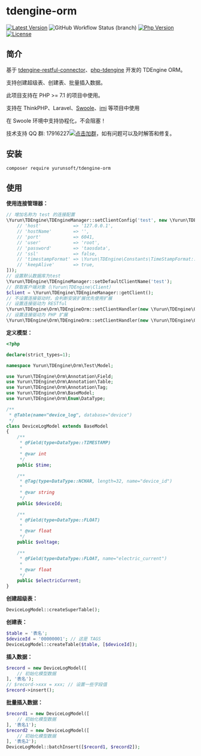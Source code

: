 # tdengine-orm

[![Latest Version](https://poser.pugx.org/yurunsoft/tdengine-orm/v/stable)](https://packagist.org/packages/yurunsoft/tdengine-orm)
![GitHub Workflow Status (branch)](https://img.shields.io/github/workflow/status/Yurunsoft/tdengine-orm/ci/dev)
[![Php Version](https://img.shields.io/badge/php-%3E=7.1-brightgreen.svg)](https://secure.php.net/)
[![License](https://img.shields.io/github/license/Yurunsoft/tdengine-orm.svg)](https://github.com/Yurunsoft/tdengine-orm/blob/master/LICENSE)

## 简介

基于 [tdengine-restful-connector](https://github.com/Yurunsoft/tdengine-restful-connector)、[php-tdengine](https://github.com/Yurunsoft/php-tdengine) 开发的 TDEngine ORM。

支持创建超级表、创建表、批量插入数据。

此项目支持在 PHP >= 7.1 的项目中使用。

支持在 ThinkPHP、Laravel、[Swoole](https://github.com/swoole/swoole-src)、[imi](https://github.com/imiphp/imi) 等项目中使用

在 Swoole 环境中支持协程化，不会阻塞！

技术支持 QQ 群: 17916227[![点击加群](https://pub.idqqimg.com/wpa/images/group.png "点击加群")](https://jq.qq.com/?_wv=1027&k=5wXf4Zq)，如有问题可以及时解答和修复。

## 安装

`composer require yurunsoft/tdengine-orm`

## 使用

**使用连接管理器：**

```php
// 增加名称为 test 的连接配置
\Yurun\TDEngine\TDEngineManager::setClientConfig('test', new \Yurun\TDEngine\ClientConfig([
    // 'host'            => '127.0.0.1',
    // 'hostName'        => '',
    // 'port'            => 6041,
    // 'user'            => 'root',
    // 'password'        => 'taosdata',
    // 'ssl'             => false,
    // 'timestampFormat' => \Yurun\TDEngine\Constants\TimeStampFormat::LOCAL_STRING,
    // 'keepAlive'       => true,
]));
// 设置默认数据库为test
\Yurun\TDEngine\TDEngineManager::setDefaultClientName('test');
// 获取客户端对象（\Yurun\TDEngine\Client）
$client = \Yurun\TDEngine\TDEngineManager::getClient();
// 不设置连接驱动时，会判断安装扩展优先使用扩展
// 设置连接驱动为 RESTful
\Yurun\TDEngine\Orm\TDEngineOrm::setClientHandler(new \Yurun\TDEngine\Orm\ClientHandler\Restful\Handler());
// 设置连接驱动为 PHP 扩展
\Yurun\TDEngine\Orm\TDEngineOrm::setClientHandler(new \Yurun\TDEngine\Orm\ClientHandler\Extension\Handler());
```

**定义模型：**

```php
<?php

declare(strict_types=1);

namespace Yurun\TDEngine\Orm\Test\Model;

use Yurun\TDEngine\Orm\Annotation\Field;
use Yurun\TDEngine\Orm\Annotation\Table;
use Yurun\TDEngine\Orm\Annotation\Tag;
use Yurun\TDEngine\Orm\BaseModel;
use Yurun\TDEngine\Orm\Enum\DataType;

/**
 * @Table(name="device_log", database="device")
 */
class DeviceLogModel extends BaseModel
{
    /**
     * @Field(type=DataType::TIMESTAMP)
     *
     * @var int
     */
    public $time;

    /**
     * @Tag(type=DataType::NCHAR, length=32, name="device_id")
     *
     * @var string
     */
    public $deviceId;

    /**
     * @Field(type=DataType::FLOAT)
     *
     * @var float
     */
    public $voltage;

    /**
     * @Field(type=DataType::FLOAT, name="electric_current")
     *
     * @var float
     */
    public $electricCurrent;
}
```

**创建超级表：**

```php
DeviceLogModel::createSuperTable();
```

**创建表：**

```php
$table = '表名';
$deviceId = '00000001'; // 这是 TAGS
DeviceLogModel::createTable($table, [$deviceId]);
```

**插入数据：**

```php
$record = new DeviceLogModel([
    // 初始化模型数据
], '表名');
// $record->xxx = xxx; // 设置一些字段值
$record->insert();
```

**批量插入数据：**

```php
$record1 = new DeviceLogModel([
    // 初始化模型数据
], '表名1');
$record2 = new DeviceLogModel([
    // 初始化模型数据
], '表名2');
DeviceLogModel::batchInsert([$record1, $record2]);
```
